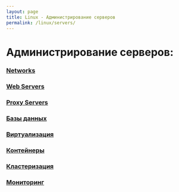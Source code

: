 ```yaml
---
layout: page
title: Linux - Администрирование серверов
permalink: /linux/servers/
---
```


# Администрирование серверов:


### [Networks](/linux/servers/networks/)

### [Web Servers](/linux/servers/webservers/)

### [Proxy Servers](/linux/servers/proxy/)

### [Базы данных](/linux/servers/databases/)  

### [Виртуализация](/linux/servers/virtual/)

### [Контейнеры](/linux/servers/containers/)

### [Кластеризация](/linux/servers/clustering/)

### [Мониторинг](/linux/servers/monitoring/)

